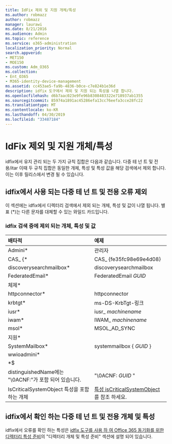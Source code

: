 ```yaml
---
title: IdFix 제외 및 지원 개체/특성
ms.author: robmazz
author: robmazz
manager: laurawi
ms.date: 8/21/2016
ms.audience: Admin
ms.topic: reference
ms.service: o365-administration
localization_priority: Normal
search.appverid:
- MET150
- MOE150
ms.custom: Adm_O365
ms.collection:
- Ent_O365
- M365-identity-device-management
ms.assetid: cc453ae5-fa9b-4836-b0ce-c7e824b1e36d
description: idfix 도구에서 제외 및 지원 되는 특성을 나열 합니다.
ms.openlocfilehash: d6b7aac023e9fe96b8308483322e718937ab1355
ms.sourcegitcommit: 85974a1891ac45286efa13cc76eefa3cce28fc22
ms.translationtype: MT
ms.contentlocale: ko-KR
ms.lasthandoff: 04/30/2019
ms.locfileid: "33487184"
---
```

# <a name="idfix-excluded-and-supported-objects-and-attributes"></a>IdFix 제외 및 지원 개체/특성
idfix에서 유지 관리 되는 두 가지 규칙 집합은 다음과 같습니다. 다중 테 넌 트 및 전용/itar 이때 두 규칙 집합은 동일한 개체, 특성 및 특성 값을 해당 검색에서 제외 합니다. 이는 이후 릴리스에서 변경 될 수 있습니다.
  
## <a name="multi-tenant-and-dedicated-error-exclusions-used-by-idfix"></a>idfix에서 사용 되는 다중 테 넌 트 및 전용 오류 제외
이 섹션에는 idfix에서 디렉터리 검색에서 제외 되는 개체, 특성 및 값이 나열 됩니다. 별표 (\*)는 다른 문자를 대체할 수 있는 와일드 카드입니다.
  
### <a name="objects-attributes-and-values-excluded-during-an-idfix-search"></a>idfix 검색 중에 제외 되는 개체, 특성 및 값

|**배타적**|**예제**|
|:-----|:-----|
|Admini\* |관리자 |
|CAS_ {\*  |CAS_ {fe35fc98e69e4d08} |
|discoverysearchmailbox\*  |discoverysearchmailbox  |
|FederatedEmail\* |FederatedEmail *GUID* |
|체제\* ||
|httpconnector\*  |httpconnector |
|krbtgt\* |ms-DS-KrbTgt-링크 |
|iusr\* |iusr_ *machinename* |
|iwam\*  |IWAM_ *machinename* |
|msol\* |MSOL_AD_SYNC |
|지원\* ||
|SystemMailbox\* |systemmailbox { *GUID* }|
|wwioadmini\*  ||
|\*$ ||
|distinguishedName에는 "\0ACNF:"가 포함 되어 있습니다.|"\0ACNF: *GUID* " |
|IsCriticalSystemObject 특성을 포함 하는 개체 |[특성 isCriticalSystemObject](https://go.microsoft.com/fwlink/p/?LinkId=401169)를 참조 하세요. |
   
## <a name="multi-tenant-and-dedicated-objects-and-attributes-checked-by-idfix"></a>idfix에서 확인 하는 다중 테 넌 트 및 전용 개체 및 특성
idfix에서 오류를 확인 하는 특성은 [idfix 도구를 사용 하 여 Office 365 동기화를 위한 디렉터리 특성 준비](prepare-directory-attributes-for-synch-with-idfix.md)의 "디렉터리 개체 및 특성 준비" 섹션에 설명 되어 있습니다.
  

